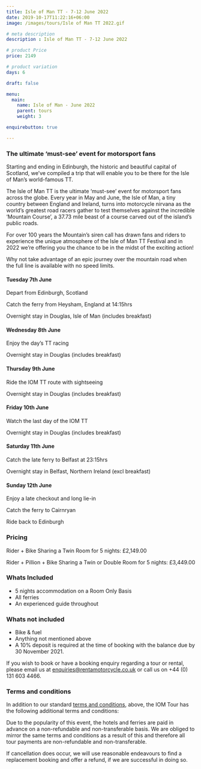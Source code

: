 ```yaml
---
title: Isle of Man TT - 7-12 June 2022
date: 2019-10-17T11:22:16+06:00
image: /images/tours/Isle of Man TT 2022.gif

# meta description
description : Isle of Man TT - 7-12 June 2022

# product Price
price: 2149

# product variation
days: 6

draft: false

menu:
  main:
    name: Isle of Man - June 2022
    parent: tours
    weight: 3

enquirebutton: true

---
```


### The ultimate ‘must-see’ event for motorsport fans
Starting and ending in Edinburgh, the historic and beautiful capital of Scotland, we’ve compiled a trip that will enable you to be there for the Isle of Man’s world-famous TT.

The Isle of Man TT is the ultimate ‘must-see’ event for motorsport fans across the globe. Every year in May and June, the Isle of Man, a tiny country between England and Ireland, turns into motorcycle nirvana as the world’s greatest road racers gather to test themselves against the incredible ‘Mountain Course’, a 37.73 mile beast of a course carved out of the island’s public roads.

For over 100 years the Mountain’s siren call has drawn fans and riders to experience the unique atmosphere of the Isle of Man TT Festival and in 2022 we’re offering you the chance to be in the midst of the exciting action!

Why not take advantage of an epic journey over the mountain road when the full line is available with no speed limits.

#### Tuesday 7th June

Depart from Edinburgh, Scotland

Catch the ferry from Heysham, England at 14:15hrs

Overnight stay in Douglas, Isle of Man (includes breakfast)

#### Wednesday 8th June

Enjoy the day’s TT racing

Overnight stay in Douglas (includes breakfast)

#### Thursday 9th June

Ride the IOM TT route with sightseeing

Overnight stay in Douglas (includes breakfast)

#### Friday 10th June 

Watch the last day of the IOM TT

Overnight stay in Douglas (includes breakfast)

#### Saturday 11th June

Catch the late ferry to Belfast at 23:15hrs

Overnight stay in Belfast, Northern Ireland (excl breakfast)

#### Sunday 12th June

Enjoy a late checkout and long lie-in

Catch the ferry to Cairnryan

Ride back to Edinburgh
 

### Pricing

Rider + Bike Sharing a Twin Room for 5 nights: £2,149.00

Rider + Pillion + Bike Sharing a Twin or Double Room for 5 nights: £3,449.00

### Whats Included

* 5 nights accommodation on a Room Only Basis
* All ferries
* An experienced guide throughout

### Whats not included

* Bike & fuel  
* Anything not mentioned above  
* A 10% deposit is required at the time of booking with the balance due by 30 November 2021.


If you wish to book or have a booking enquiry regarding a tour or rental, please email us at enquiries@rentamotorcycle.co.uk or call us on +44 (0) 131 603 4466.
 

### Terms and conditions

In addition to our standard [terms and conditions](/terms/tour-terms), above, the IOM Tour has the following additional terms and conditions:

Due to the popularity of this event, the hotels and ferries are paid in advance on a non-refundable and non-transferable basis. We are obliged to mirror the same terms and conditions as a result of this and therefore all tour payments are non-refundable and non-transferable. 

If cancellation does occur, we will use reasonable endeavours to find a replacement booking and offer a refund, if we are successful in doing so.


